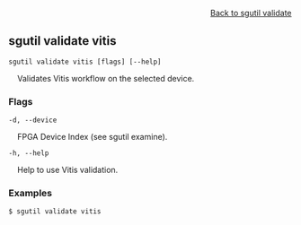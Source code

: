 <div id="readme" class="Box-body readme blob js-code-block-container">
<article class="markdown-body entry-content p-3 p-md-6" itemprop="text">
<p align="right">
<a href="https://github.com/fpgasystems/hacc/blob/main/cli/docs/sgutil-validate.md#sg-validate">Back to sgutil validate</a>
</p>

## sgutil validate vitis

<code>sgutil validate vitis [flags] [--help]</code>
<p>
  &nbsp; &nbsp; Validates Vitis workflow on the selected device.
</p>

### Flags
<code>-d, --device <string></code>
<p>
  &nbsp; &nbsp; FPGA Device Index (see sgutil examine).
</p>

<code>-h, --help <string></code>
<p>
  &nbsp; &nbsp; Help to use Vitis validation.
</p>

### Examples
```
$ sgutil validate vitis
```